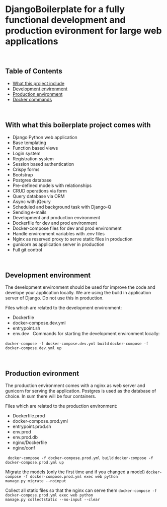 
# DjangoBoilerplate for a fully functional development and production evironment for large web applications

&nbsp;

## Table of Contents

- [What this project include](#projectinclude)
- [Development environment](#development)
- [Production environment](#production)
- [Docker commands](#contributing)

&nbsp;

## With what this boilerplate project comes with

- Django Python web application
- Base templating
- Function based views
- Login system
- Registration system 
- Session based authentication
- Crispy forms
- Bootstrap 
- Postgres database
- Pre-defined models with relationships
- CRUD operations via form
- Query database via ORM 
- Async with jQeury
- Scheduled and background task with Django-Q
- Sending e-mails 
&nbsp;
- Development and production environment 
- Dockerfile for dev and prod environment
- Docker-compose files for dev and prod environment
- Handle environment variables with .env files
- Nginx as reserved proxy to serve static files in production
- gunicorn as application server in production
&nbsp;
- Full git control 



&nbsp;

## Development environment

The development environment should be used for improve the code and develope your application locally.
We are using the build in application server of Django. Do not use this in production.

Files which are related to the development environment:

- Dockerfile
- docker-compose.dev.yml
- entrypoint.sh
- env.dev
&nbsp;
Commands for starting the development environment locally:

<code>docker-compose -f docker-compose.dev.yml build</code>
<code>docker-compose -f docker-compose.dev.yml up</code>


&nbsp;
## Production evironment

The production environment comes with a nginx as web server and gunicorn for serving the application. 
Postgres is used as the database of choice. In sum there will be four containers. 

Files which are related to the production environment:

- Dockerfile.prod
- docker-compose.prod.yml
- entrypoint.prod.sh
- env.prod
- env.prod.db
- nginx/Dockerfile
- nginx/conf

&nbsp;
<code>docker-compose -f docker-compose.prod.yml build</code>
<code>docker-compose -f docker-compose.prod.yml up</code>

Migrate the models (only the first time and if you changed a model)
<code>docker-compose -f docker-compose.prod.yml exec web python manage.py migrate --noinput </code>

Collect all static files so that the nginx can serve them
<code>docker-compose -f docker-compose.prod.yml exec web python manage.py collectstatic --no-input --clear </code>
